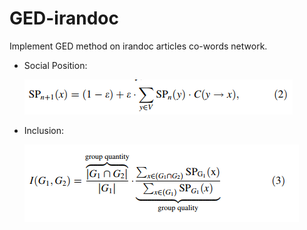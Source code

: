 # GED-irandoc
Implement GED method on irandoc articles co-words network.

- Social Position:

    ![Social Position Formulla](/assets/images/socialposition.png)
- Inclusion:

    ![Inclusion Formulla](/assets/images/inclusion.png)
